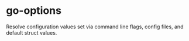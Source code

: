 # go-options

Resolve configuration values set via command line flags, config files, and default struct values.
